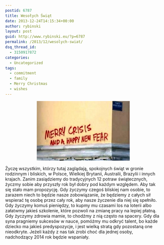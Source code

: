 ```yaml
---
postid: 6787
title: Wesołych Świąt
date: 2013-12-24T14:15:34+00:00
author: rybinski
layout: post
guid: http://www.rybinski.eu/?p=6787
permalink: /2013/12/wesolych-swiat/
dsq_thread_id:
  - 3150917872
categories:
  - Uncategorized
tags:
  - commitment
  - family
  - Merry Christmas
  - wishes
---
```

<p style="text-align: center;">
  <a href="/uploads/2013/12/merry_crisis.jpg"><img class="size-medium wp-image-6789 aligncenter" title="merry_crisis" src="/uploads/2013/12/merry_crisis-300x192.jpg" alt="" width="300" height="192" /></a>
</p>

Życzę wszystkim, którzy tutaj zaglądają, spokojnych świąt w gronie rodzinnym i bliskich, w Polsce, Wielkiej Brytanii, Australii, Brazylii i innych krajach. Zanim zasiądziemy do tradycyjnych 12 potraw świątecznych, życzmy sobie aby przyszły rok był dobry pod każdym względem. Aby tak się stało mam propozycję. Gdy życzymy czegoś bliskiej nam osobie, to zarazem niech to będzie nasze zobowiązanie, że będziemy z całych sił wspierać tę osobę przez cały rok, aby nasze życzenie dla niej się spełniło. Gdy życzymy komuś pieniędzy, to kupmy mu czasami los na loterii albo załatwmy jakieś szkolenie, które pozwoli na zmianę pracy na lepiej płatną. Gdy życzymy zdrowia mamie, to chodźmy z nią często na spacery. Gdy dla syna pragniemy sukcesów w nauce, pomóżmy mu odkryć talent, bo każde dziecko ma jakieś predyspozycje, i jest wielką stratą gdy pozostaną one nieodkryte. Jeżeli każdy z nas tak zrobi choć dla jednej osoby, nadchodzący 2014 rok będzie wspaniały.
